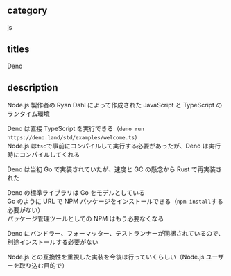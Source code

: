 ## category

js

## titles

Deno

## description

Node.js 製作者の Ryan Dahl によって作成された JavaScript と TypeScript のランタイム環境

Deno は直接 TypeScript を実行できる（`deno run https://deno.land/std/examples/welcome.ts`）  
Node.js は`tsc`で事前にコンパイルして実行する必要があったが、Deno は実行時にコンパイルしてくれる

Deno は当初 Go で実装されていたが、速度と GC の懸念から Rust で再実装された

Deno の標準ライブラリは Go をモデルとしている  
Go のように URL で NPM パッケージをインストールできる（`npm install`する必要がない）  
パッケージ管理ツールとしての NPM はもう必要なくなる

Deno にバンドラー、フォーマッター、テストランナーが同梱されているので、別途インストールする必要がない

Node.js との互換性を重視した実装を今後は行っていくらしい（Node.js ユーザーを取り込む目的で）

